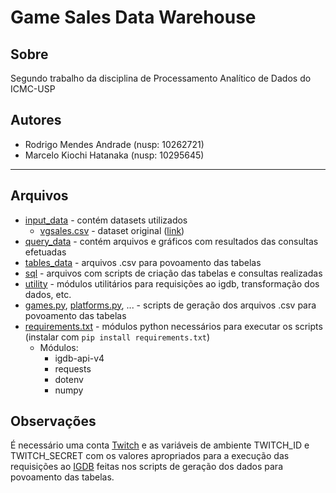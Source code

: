 # Game Sales Data Warehouse

## Sobre

Segundo trabalho da disciplina de Processamento Analítico de Dados do ICMC-USP

## Autores

- Rodrigo Mendes Andrade (nusp: 10262721)
- Marcelo Kiochi Hatanaka (nusp: 10295645)


---


## Arquivos

- [input_data](./input_data/) - contém datasets utilizados
  - [vgsales.csv](./input_data/vgsales.csv) - dataset original ([link](https://www.kaggle.com/ashaheedq/video-games-sales-2019))
- [query_data](./query_data/) - contém arquivos e gráficos com resultados das consultas efetuadas
- [tables_data](./tables_data) - arquivos .csv para povoamento das tabelas
- [sql](./sql) - arquivos com scripts de criação das tabelas e consultas realizadas
- [utility](./utility/) - módulos utilitários para requisições ao igdb, transformação dos dados, etc.
- [games.py](games.py), [platforms.py](platforms.py), ... - scripts de geração dos arquivos .csv para povoamento das tabelas
- [requirements.txt](requirements.txt) - módulos python necessários para executar os scripts (instalar com ```pip install requirements.txt```)
  - Módulos:
    - igdb-api-v4
    - requests
    - dotenv
    - numpy

## Observações

É necessário uma conta [Twitch](https://www.twitch.tv) e as variáveis de ambiente TWITCH_ID e TWITCH_SECRET com os valores apropriados para a execução das requisições ao [IGDB](https://api-docs.igdb.com/#about) feitas nos scripts de geração dos dados para povoamento das tabelas.